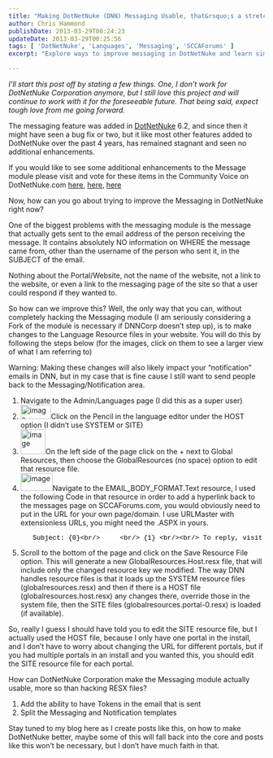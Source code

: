 ```yaml
---
title: "Making DotNetNuke (DNN) Messaging Usable, that&rsquo;s a stretch"
author: Chris Hammond
publishDate: 2013-03-29T00:24:23
updateDate: 2013-03-29T00:25:56
tags: [ 'DotNetNuke', 'Languages', 'Messaging', 'SCCAForums' ]
excerpt: "Explore ways to improve messaging in DotNetNuke and learn simple hacks to enhance its stagnant features for a better user experience."

---
```

<p><em>I’ll start this post off by stating a few things. One, I don’t work for DotNetNuke Corporation anymore, but I still love this project and will continue to work with it for the foreseeable future. That being said, expect tough love from me going forward.</em></p>  <p>The messaging feature was added in <a href="https://www.christoc.com/dotnetnuke" target="_blank">DotNetNuke</a> 6.2, and since then it might have seen a bug fix or two, but it like most other features added to DotNetNuke over the past 4 years, has remained stagnant and seen no additional enhancements.</p>  <p>If you would like to see some additional enhancements to the Message module please visit and vote for these items in the Community Voice on DotNetNuke.com <a href="https://www.dotnetnuke.com/Community/Community-Voice/ideaid/84.aspx" target="_blank">here</a>, <a href="https://www.dotnetnuke.com/Community/Community-Voice/ideaid/187.aspx" target="_blank">here</a>, <a href="https://www.dotnetnuke.com/Community/Community-Voice/ideaid/188.aspx" target="_blank">here</a></p>  <p>Now, how can you go about trying to improve the Messaging in DotNetNuke right now?</p>  <p>One of the biggest problems with the messaging module is the message that actually gets sent to the email address of the person receiving the message. It contains absolutely NO information on WHERE the message came from, other than the username of the person who sent it, in the SUBJECT of the email.</p>  <p>Nothing about the Portal/Website, not the name of the website, not a link to the website, or even a link to the messaging page of the site so that a user could respond if they wanted to. </p>  <p>So how can we improve this? Well, the only way that you can, without completely hacking the Messaging module (I am seriously considering a Fork of the module is necessary if DNNCorp doesn’t step up), is to make changes to the Language Resource files in your website. You will do this by following the steps below (for the images, click on them to see a larger view of what I am referring to)</p>  <p>Warning: Making these changes will also likely impact your “notification” emails in DNN, but in my case that is fine cause I still want to send people back to the Messaging/Notification area.</p>  <ol>   <li>Navigate to the Admin/Languages page (I did this as a super user)</li>    <li> <a href="/assets/images/PublishThumbnails//windows-live-writer/making-dotnetnuke-dnn-messaging-usable_13ed8/image_2.png" rel="lightbox[thispost]"><img title="image" style=" display: inline; background-image: none;" border="0" alt="image" src="/assets/images/PublishThumbnails//Windows-Live-Writer/Making-DotNetNuke-DNN-Messaging-Usable_13ED8/image_thumb.png" width="60" height="28" /></a>Click on the Pencil in the language editor under the HOST option (I didn’t use SYSTEM or SITE)    </li>    <li><a href="/assets/images/PublishThumbnails//Windows-Live-Writer/Making-DotNetNuke-DNN-Messaging-Usable_13ED8/image_4.png" rel="lightbox[thispost]"><img title="image" style="display: inline; background-image: none;" border="0" alt="image" src="/assets/images/PublishThumbnails//Windows-Live-Writer/Making-DotNetNuke-DNN-Messaging-Usable_13ED8/image_thumb_1.png" width="49" height="49" /></a>On the left side of the page click on the + next to Global Resources, then choose the GlobalResources (no space) option to edit that resource file.</li>    <li><a href="/assets/images/PublishThumbnails//Windows-Live-Writer/Making-DotNetNuke-DNN-Messaging-Usable_13ED8/image_6.png" rel="lightbox[thispost]"><img title="image" style="display: inline; background-image: none;" border="0" alt="image" src="/assets/images/PublishThumbnails//Windows-Live-Writer/Making-DotNetNuke-DNN-Messaging-Usable_13ED8/image_thumb_2.png" width="63" height="35" /></a>Navigate to the EMAIL_BODY_FORMAT.Text resource, I used the following Code in that resource in order to add a hyperlink back to the messages page on SCCAForums.com, you would obviously need to put in the URL for your own page/domain. I use URLMaster with extensionless URLs, you might need the .ASPX in yours.</li>    <ol>     <pre class="csharpcode">Subject: {0}&lt;br/&gt;     &lt;br/&gt; {1} &lt;br/&gt;&lt;br/&gt; To reply, visit &lt;a href=<span class="str">&quot;https://www.sccaforums.com/user-profile/messages/&quot;</span>&gt;SCCAForums.com Messages&lt;/a&gt; &lt;br/&gt;&lt;br/&gt; Please <span class="kwrd">do</span> not reply to <span class="kwrd">this</span> email.      </pre>     <style type="text/css">.csharpcode, .csharpcode pre { font-size: small; color: black; font-family: consolas, "Courier New", courier, monospace; background-color: #ffffff; /*white-space: pre;*/ } .csharpcode pre { margin: 0em; } .csharpcode .rem { color: #008000; } .csharpcode .kwrd { color: #0000ff; } .csharpcode .str { color: #006080; } .csharpcode .op { color: #0000c0; } .csharpcode .preproc { color: #cc6633; } .csharpcode .asp { background-color: #ffff00; } .csharpcode .html { color: #800000; } .csharpcode .attr { color: #ff0000; } .csharpcode .alt { background-color: #f4f4f4; width: 100%; margin: 0em; } .csharpcode .lnum { color: #606060; } </style></ol>    <li>Scroll to the bottom of the page and click on the Save Resource File option. This will generate a new GlobalResources.Host.resx file, that will include only the changed resource key we modified. The way DNN handles resource files is that it loads up the SYSTEM resource files (globalresources.resx) and then if there is a HOST file (globalresources.host.resx) any changes there, override those in the system file, then the SITE files (globalresources.portal-0.resx) is loaded (if available). </li> </ol>  <p>So, really I guess I should have told you to edit the SITE resource file, but I actually used the HOST file, because I only have one portal in the install, and I don’t have to worry about changing the URL for different portals, but if you had multiple portals in an install and you wanted this, you should edit the SITE resource file for each portal.</p>  <p>How can DotNetNuke Corporation make the Messaging module actually usable, more so than hacking RESX files?</p>  <ol>   <li>Add the ability to have Tokens in the email that is sent</li>    <li>Split the Messaging and Notification templates</li> </ol>  <p>Stay tuned to my blog here as I create posts like this, on how to make DotNetNuke better, maybe some of this will fall back into the core and posts like this won’t be necessary, but I don’t have much faith in that.</p>



